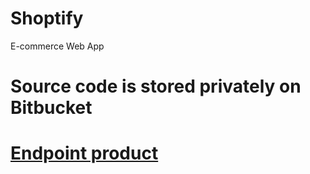 # Shoptify
E-commerce Web App
# Source code is stored privately on Bitbucket 
# <a href="https://shoptify-ec.vercel.app/" title="Shoptify">Endpoint product</a>
